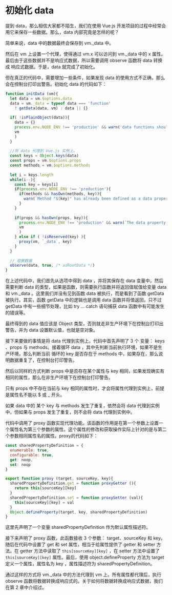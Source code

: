 # 初始化 data

提到 data，那么相信大家都不陌生，我们在使用 Vue.js 开发项目的过程中经常会用它来保存一些数据。那么，data 内部究竟是怎样的呢？



简单来说，data 中的数据最终会保存到  vm._data 中。

然后在 vm 上设置一个代理，使得通过 vm.x 可以访问到 vm._data 中的 x 属性。最后由于这些数据并不是响应式数据，所以需要调用 observe 函数将 data 转换成 响应式数据。于是，data 就完成了初始化。



但在真正的代码中，需要增加一些条件，如果发现  data 的使用方式不正确，那么会在控制台打印出警告。初始化 data 的代码如下：

```javascript
function initData (vm){
  let data = vm.$options.data
  data = vm._data = typeof data === 'function'
 	? getData(data, vm) : data || {}
  
  if( !isPlainObject(data)){
    data = {}
    process.env.NODE_ENV !== 'production' && warn('data functions should return an object:\n' + 'https://vuejs.org/v2/guide/components.html#data-Must-Be-a-Function',
    vm                                             
    )
  }
  
  //将 data 代理到 Vue.js 实例上。
  const keys = Object.keys(data)
  const props = vm.$options.props
  const methods = vm.$options.methods
  
  let i = keys.length
  while(i--){
    const key = keys[i]
    if(process.env.NODE_ENV !== 'production'){
      if(methods && hasOwn(methods, key)){
        warn(`Method "${key}" has already been defined as a data property.`)
      }
    }
    
    if(props && hasOwn(props, key)){
      process.env.NODE_ENV !== 'production' && warn(`The data property "${key}" is already declared as a prop.` + `Use prop default value instead.`,
      vm                                             
      )
    } else if ( !isReserved(key) ){
      proxy(vm, `_data`, key)
    }
  }
  
  // 观察数据
  observe(data, true, /* asRootData */)
}
```

在上述代码中，我们首先从选项中得到 data ，并将其保存在 data 变量中。然后需要判断 data 的类型，如果是函数，则需要执行函数并将返回值赋值给变量  data 和 vm._data 。这里我们并没有见到函数  data 被执行，而是看到了函数 getData 被执行。其实，函数  getData 中的逻辑也是调用 data  函数并将值返回，只不过  getData 中有一些细节处理，比如 try ... catch 语句捕获  data  函数中有可能发生的错误等。



最终得到的 data 值应该是  Object 类型，否则就走非生产环境下在控制台打印出警告，并为 data 设置默认值，也就是空对象。



接下来要做的事情是将 data 代理到实例上。代码中首先声明了 3 个 变量： keys 、props 与 methods。接着循环 data ，其中先判断当前执行环境，如果不是生产环境，那么判断当前 循环的 key 是否存在于  methods 中，如果存在，那么说明数据重复了，在控制台打印警告。



然后以同样的方式判断  props 中是否存在某个属性与 key 相同，如果发现确实有相同的属性，那么在非生产环境下在控制台打印警告。



只有 props 中不存在当前与 key 相同的属性时，才会将属性代理到实例上，前提是属性名不能以  $  或  _  开头。



如果 data 中的 某个 key 与 methods 发生了重复，依然会将 data 代理到实例中，但如果与 props 发生了重复，则不会将 data 代理到实例中。



代码中调用了 proxy 函数实现代理功能。该函数的作用是在第一个参数上设置一个属性名为第三个参数的属性。这个属性的修改和获取操作实际上针对的是与第二个参数相同属性名的属性。proxy的代码如下：



```javascript
const sharedPropertyDefinition = {
  enumerable: true,
  configurable: true,
  get: noop,
  set: noop
}

export function proxy (target, sourceKey, key){
  sharedPropertyDefinition.get = function proxyGetter (){
    return this[sourceKey][key]
  }
  sharedPropertyDefinition.set = function proxySetter (val){
    this[sourceKey][key] = val
  }
  Object.defineProperty(target, key, sharedPropertyDefinition)
}
```

这里先声明了一个变量 sharedPropertyDefinition 作为默认属性描述符。



接下来声明了 proxy 函数，此函数接收 3 个参数： target、sourceKey  和 key。随后在代码中设置了 get  和  set  属性，相当于给属性提供了  getter  和  setter 方法。在  getter 方法中读取了  `this[sourceKey][key]`  ，在  setter  方法中设置了  `this[sourceKey][key]`  属性。最后，使用  object.defineProperty  方法为  target  定义一个属性，属性名为  key  ，属性描述符为  sharedPropertyDefinition。



通过这样的方式将  vm._data  中的方法代理到  vm  上。所有属性都代理后，执行 observe  函数将数据转换成响应式的。关于如何将数据转换成响应式数据，我们在第 2 章中介绍过。
